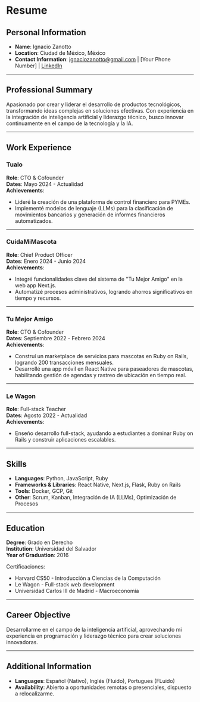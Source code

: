 # Resume

## Personal Information
- **Name**: Ignacio Zanotto
- **Location**: Ciudad de México, México
- **Contact Information**: ignaciozanotto@gmail.com | [Your Phone Number] | [LinkedIn](https://www.linkedin.com/in/igzt)

---

## Professional Summary
Apasionado por crear y liderar el desarrollo de productos tecnológicos, transformando ideas complejas en soluciones efectivas. Con experiencia en la integración de inteligencia artificial y liderazgo técnico, busco innovar continuamente en el campo de la tecnología y la IA.

---

## Work Experience

### **Tualo**
**Role**: CTO & Cofounder  
**Dates**: Mayo 2024 - Actualidad  
**Achievements**:
- Lideré la creación de una plataforma de control financiero para PYMEs.
- Implementé modelos de lenguaje (LLMs) para la clasificación de movimientos bancarios y generación de informes financieros automatizados.

---

### **CuidaMiMascota**
**Role**: Chief Product Officer  
**Dates**: Enero 2024 - Junio 2024  
**Achievements**:
- Integré funcionalidades clave del sistema de "Tu Mejor Amigo" en la web app Next.js.
- Automatizé procesos administrativos, logrando ahorros significativos en tiempo y recursos.

---

### **Tu Mejor Amigo**
**Role**: CTO & Cofounder  
**Dates**: Septiembre 2022 - Febrero 2024  
**Achievements**:
- Construí un marketplace de servicios para mascotas en Ruby on Rails, logrando 200 transacciones mensuales.
- Desarrollé una app móvil en React Native para paseadores de mascotas, habilitando gestión de agendas y rastreo de ubicación en tiempo real.

---

### **Le Wagon**
**Role**: Full-stack Teacher  
**Dates**: Agosto 2022 - Actualidad  
**Achievements**:
- Enseño desarrollo full-stack, ayudando a estudiantes a dominar Ruby on Rails y construir aplicaciones escalables.

---

## Skills
- **Languages**: Python, JavaScript, Ruby
- **Frameworks & Libraries**: React Native, Next.js, Flask, Ruby on Rails
- **Tools**: Docker, GCP, Git
- **Other**: Scrum, Kanban, Integración de IA (LLMs), Optimización de Procesos

---

## Education
**Degree**: Grado en Derecho  
**Institution**: Universidad del Salvador  
**Year of Graduation**: 2016

Certificaciones:
- Harvard CS50 - Introducción a Ciencias de la Computación
- Le Wagon - Full-stack web development
- Universidad Carlos III de Madrid - Macroeconomía

---

## Career Objective
Desarrollarme en el campo de la inteligencia artificial, aprovechando mi experiencia en programación y liderazgo técnico para crear soluciones innovadoras.

---

## Additional Information
- **Languages**: Español (Nativo), Inglés (Fluido), Portugues (FLuido)
- **Availability**: Abierto a oportunidades remotas o presenciales, dispuesto a relocalizarme.
